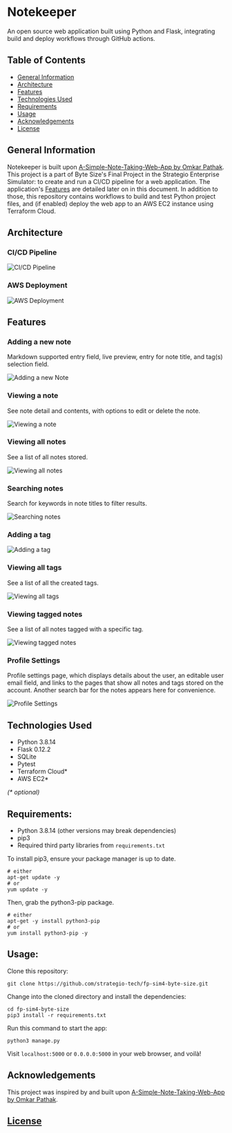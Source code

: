 # Notekeeper
An open source web application built using Python and Flask, integrating build and deploy workflows through GitHub actions.

## Table of Contents
* [General Information](#general-information)
* [Architecture](#architecture)
* [Features](#features)
* [Technologies Used](#technologies-used)
* [Requirements](#requirements)
* [Usage](#usage)
* [Acknowledgements](#acknowledgements)
* [License](#license)

<!-- * [Room for Improvement](#room-for-improvement) -->

## General Information
Notekeeper is built upon [A-Simple-Note-Taking-Web-App by Omkar Pathak](https://github.com/OmkarPathak/A-Simple-Note-Taking-Web-App). This project is a part of Byte Size's Final Project in the Strategio Enterprise Simulator: to create and run a CI/CD pipeline for a web application. The application's [Features](#features) are detailed later on in this document. In addition to those, this repository contains workflows to build and test Python project files, and (if enabled) deploy the web app to an AWS EC2 instance using Terraform Cloud.

## Architecture

### CI/CD Pipeline

![CI/CD Pipeline](readme-images/CI-CD-Pipeline.png)

### AWS Deployment

![AWS Deployment](readme-images/Cloud-Architecture.png)

## Features

### Adding a new note
Markdown supported entry field, live preview, entry for note title, and tag(s) selection field.

![Adding a new Note](readme-images/AddNote.PNG)

### Viewing a note
See note detail and contents, with options to edit or delete the note.

![Viewing a note](readme-images/ViewNote.PNG)

### Viewing all notes
See a list of all notes stored.

![Viewing all notes](readme-images/ViewAllNotes.PNG)

### Searching notes
Search for keywords in note titles to filter results.

![Searching notes](readme-images/SearchNotes.PNG)

### Adding a tag
![Adding a tag](readme-images/AddTag.PNG)

### Viewing all tags
See a list of all the created tags.

![Viewing all tags](readme-images/ViewAllTags.PNG)

### Viewing tagged notes
See a list of all notes tagged with a specific tag.

![Viewing tagged notes](readme-images/ViewTaggedNotes.PNG)

### Profile Settings
Profile settings page, which displays details about the user, an editable user email field, and links to the pages that show all notes and tags stored on the account. Another search bar for the notes appears here for convenience.

![Profile Settings](readme-images/ViewProfile.PNG)

## Technologies Used

- Python 3.8.14
- Flask 0.12.2
- SQLite
- Pytest
- Terraform Cloud*
- AWS EC2*

*(\* optional)*

## Requirements:

- Python 3.8.14 (other versions may break dependencies)
- pip3
- Required third party libraries from `requirements.txt`

To install pip3, ensure your package manager is up to date. 

    # either
    apt-get update -y
    # or
    yum update -y

Then, grab the python3-pip package.

    # either
    apt-get -y install python3-pip
    # or
    yum install python3-pip -y

## Usage:

Clone this repository:

    git clone https://github.com/strategio-tech/fp-sim4-byte-size.git

Change into the cloned directory and install the dependencies:

    cd fp-sim4-byte-size
    pip3 install -r requirements.txt

Run this command to start the app:

    python3 manage.py

Visit `localhost:5000` or `0.0.0.0:5000` in your web browser, and voilà!


## Acknowledgements

This project was inspired by and built upon [A-Simple-Note-Taking-Web-App by Omkar Pathak](https://github.com/OmkarPathak/A-Simple-Note-Taking-Web-App).

## [License](LICENSE)
